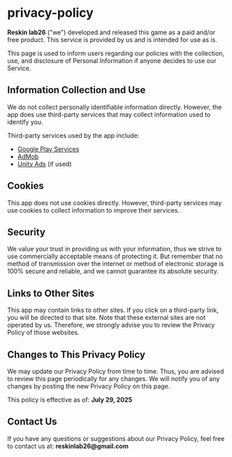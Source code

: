 # privacy-policy

  <p><strong>Reskin lab26</strong> ("we") developed and released this game as a paid and/or free product. This service is provided by us and is intended for use as is.</p>

  <p>This page is used to inform users regarding our policies with the collection, use, and disclosure of Personal Information if anyone decides to use our Service.</p>

  <h2>Information Collection and Use</h2>
  <p>We do not collect personally identifiable information directly. However, the app does use third-party services that may collect information used to identify you.</p>

  <p>Third-party services used by the app include:</p>
  <ul>
    <li><a href="https://policies.google.com/privacy" target="_blank" rel="noopener">Google Play Services</a></li>
    <li><a href="https://support.google.com/admob/answer/6128543?hl=en" target="_blank" rel="noopener">AdMob</a></li>
    <li><a href="https://unity.com/legal/privacy-policy" target="_blank" rel="noopener">Unity Ads</a> (if used)</li>
  </ul>

  <h2>Cookies</h2>
  <p>This app does not use cookies directly. However, third-party services may use cookies to collect information to improve their services.</p>

  <h2>Security</h2>
  <p>We value your trust in providing us with your information, thus we strive to use commercially acceptable means of protecting it. But remember that no method of transmission over the internet or method of electronic storage is 100% secure and reliable, and we cannot guarantee its absolute security.</p>

  <h2>Links to Other Sites</h2>
  <p>This app may contain links to other sites. If you click on a third-party link, you will be directed to that site. Note that these external sites are not operated by us. Therefore, we strongly advise you to review the Privacy Policy of those websites.</p>

  <h2>Changes to This Privacy Policy</h2>
  <p>We may update our Privacy Policy from time to time. Thus, you are advised to review this page periodically for any changes. We will notify you of any changes by posting the new Privacy Policy on this page.</p>

  <p>This policy is effective as of: <strong>July 29, 2025</strong></p>

 <h2>Contact Us</h2>
<p>If you have any questions or suggestions about our Privacy Policy, feel free to contact us at: <strong>reskinlab26@gmail.com</strong></p>
